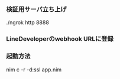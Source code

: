 ### 検証用サーバ立ち上げ
./ngrok http 8888

### LineDeveloperのwebhook URLに登録

### 起動方法
nim c -r -d:ssl app.nim


